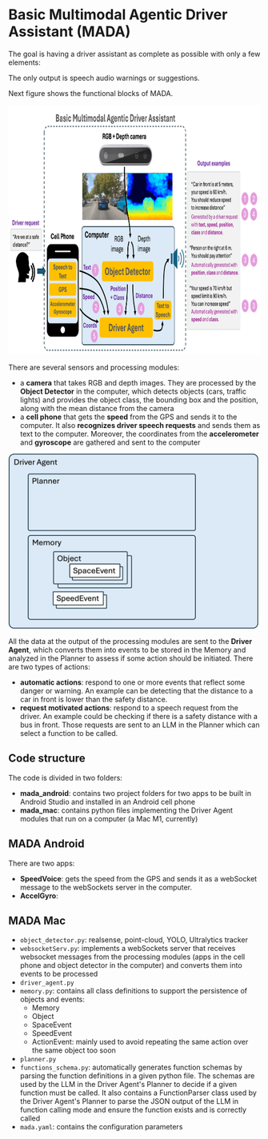 # Basic Multimodal Agentic Driver Assistant (MADA)

The goal is having a driver assistant as complete as possible with only a few elements:

The only output is speech audio warnings or suggestions.

Next figure shows the functional blocks of MADA.

<img src="readme_files/esquema MADA.png" alt="MADA functional blocks" width="900" height="500" />

There are several sensors and processing modules:
- a **camera** that takes RGB and depth images. They are processed by the **Object Detector** in the computer, which detects objects (cars, traffic lights) and provides the object class, the bounding box and the position, along with the mean distance from the camera
- a **cell phone** that gets the **speed** from the GPS and sends it to the computer. It also **recognizes driver speech requests** and sends them as text to the computer. Moreover, the coordinates from the **accelerometer** and **gyroscope** are gathered and sent to the computer

<img src="readme_files/driver_agent.png" alt="Driver Agent structure" width="500" height="350" />

All the data at the output of the processing modules are sent to the **Driver Agent**, which converts them into events 
to be stored in the Memory and analyzed in the Planner to assess if some action should be initiated. There are two types of actions:
- **automatic actions**: respond to one or more events that reflect some danger or warning. An example can be detecting that the distance to a car in front is lower than the safety distance.
- **request motivated actions**: respond to a speech request from the driver. An example could be checking if there is a safety distance with a bus in front. Those requests are sent to an LLM in the Planner which can select a function to be called.

## Code structure
The code is divided in two folders:
- **mada_android**: contains two project folders for two apps to be built in Android Studio and installed in an Android cell phone
- **mada_mac**: contains python files implementing the Driver Agent modules that run on a computer (a Mac M1, currently)

## MADA Android
There are two apps: 
- **SpeedVoice**: gets the speed from the GPS and sends it as a webSocket message to the webSockets server in the computer.
- **AccelGyro**: 

## MADA Mac
- `object_detector.py`: realsense, point-cloud, YOLO, Ultralytics tracker
- `websocketServ.py`: implements a webSockets server that receives websocket messages from the processing modules (apps in the cell phone and object detector in the computer) and converts them into events to be processed 
- `driver_agent.py`
- `memory.py`: contains all class definitions to support the persistence of objects and events:
  - Memory
  - Object
  - SpaceEvent
  - SpeedEvent
  - ActionEvent: mainly used to avoid repeating the same action over the same object too soon 
- `planner.py`
- `functions_schema.py`: automatically generates function schemas by parsing the function definitions in a given python file. The schemas are used by the LLM in the Driver Agent's Planner to decide if a given function must be called. It also contains a FunctionParser class used by the Driver Agent's Planner to parse the JSON output of the LLM in function calling mode and ensure the function exists and is correctly called
- `mada.yaml`: contains the configuration parameters
